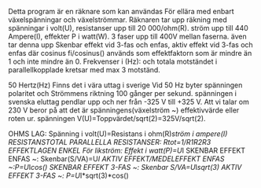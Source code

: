 Detta program är en räknare som kan användas För ellära med enbart växelspänningar och växelströmmar. Räknaren
tar upp räkning med spänningar i volt(U), resistanser upp till 20 000/ohm(R).
ström upp till 440 Ampere(I), effekter P i watt(W). 3 faser upp till 400V mellan faserna.
även tar denna upp Skenbar effekt vid 3-fas och enfas, aktiv effekt vid 3-fas och enfas där cosinus fi/cosinus() används
som effektfaktorn som är mindre än 1 och inte mindre än 0.
Frekvenser i (Hz):  och totala motständet i parallellkopplade kretsar med max 3 motständ.

50 Hertz(Hz) Finns det i vära uttag i sverige Vid 50 Hz byter spänningen polaritet och Strömmens riktning 100 gånger per
sekund. spänningen i svenska eluttag pendlar upp och ner från -325 V till +325 V. Att vi talar om 230 V beror på att det
är spänningens(växelström ~) effektivvärde eller roten ur. spänningen V(U)=Toppvärdet/sqrt(2)=325V/sqrt(2).

OHMS LAG: Spänning i volt(U)=Resistans i ohm(R)*ström i ampere(I)
RESISTANSTOTAL PARALLELLA RESISTANSER: Rtot=1/R1R2R3
EFFEKTLAGEN ENKEL För likström: Effekt i watt(P)=U*I
SKENBAR EFFEKT ENFAS ~: Skenbar(S/VA)=U*I
AKTIV EFFEKT/MEDELEFFEKT ENFAS ~:P=U*I*cos()
SKENBAR EFFEKT 3-FAS ~: Skenbar S/VA=U*I*sqrt(3)
AKTIV EFFEKT 3-FAS ~: P=U*I*sqrt(3)*cos()
